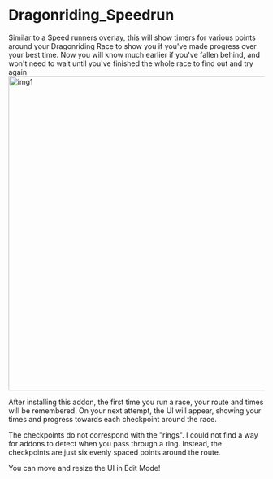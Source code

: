 # Dragonriding_Speedrun

Similar to a Speed runners overlay, this will show timers for various points around your Dragonriding Race to show you if you've made progress over your best time. Now you will know much earlier if you've fallen behind, and won't need to wait until you've finished the whole race to find out and try again
<img width="618" alt="img1" src="https://github.com/teelolws/Dragonriding_Speedrun/assets/49792789/de088e76-a636-4c80-bfc7-1d220822d0b9">

After installing this addon, the first time you run a race, your route and times will be remembered. On your next attempt, the UI will appear, showing your times and progress towards each checkpoint around the race.

The checkpoints do not correspond with the "rings". I could not find a way for addons to detect when you pass through a ring. Instead, the checkpoints are just six evenly spaced points around the route.

You can move and resize the UI in Edit Mode!

